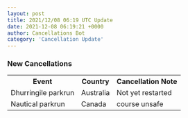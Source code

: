 ```yaml
---
layout: post
title: 2021/12/08 06:19 UTC Update
date: 2021-12-08 06:19:21 +0000
author: Cancellations Bot
category: 'Cancellation Update'
---
```


<h3>New Cancellations</h3>
<div class='hscrollable'>
<table style='width: 100%'>
    <tr>
        <th>Event</th>
        <th>Country</th>
        <th>Cancellation Note</th>
    </tr>
    <tr>
        <td>Dhurringile parkrun</td>
        <td>Australia</td>
        <td>Not yet restarted</td>
    </tr>
    <tr>
        <td>Nautical parkrun</td>
        <td>Canada</td>
        <td>course unsafe</td>
    </tr>
</table>
</div>
